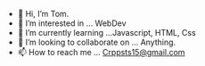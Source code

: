 - 👋 Hi, I’m Tom.
- 👀 I’m interested in ... WebDev
- 🌱 I’m currently learning ...Javascript, HTML, Css
- 💞️ I’m looking to collaborate on ... Anything.
- 📫 How to reach me ... Crppsts15@gmail.com

<!---
TCrispY15/TCrispY15 is a ✨ special ✨ repository because its `README.md` (this file) appears on your GitHub profile.
You can click the Preview link to take a look at your changes.
--->
